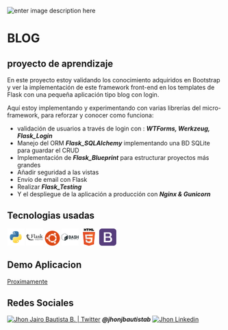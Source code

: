 ![enter image description here](https://miro.medium.com/max/640/1*O0S2-UBv_Y1RRgHgRkg1yQ.png)
# BLOG
## proyecto de aprendizaje
En este proyecto estoy validando los conocimiento adquiridos en Bootstrap y ver la implementación de este framework front-end en los templates de Flask con una pequeña aplicación tipo blog con login.

Aquí estoy implementando y experimentando con varias librerías del micro-framework, para reforzar y conocer como funciona:

- validación de usuarios a través de login con : ***WTForms, Werkzeug, Flask_Login***
- Manejo del ORM ***Flask_SQLAlchemy*** implementando una BD SQLite para guardar el CRUD 
- Implementación de ***Flask_Blueprint*** para estructurar proyectos más grandes
- Añadir seguridad a las vistas
- Envío de email con Flask
- Realizar ***Flask_Testing***
- Y el despliegue de la aplicación a producción con ***Nginx & Gunicorn***

## Tecnologias usadas
<code><img height="40" src="https://raw.githubusercontent.com/github/explore/80688e429a7d4ef2fca1e82350fe8e3517d3494d/topics/python/python.png"></code> <code><img height="40" src="https://raw.githubusercontent.com/github/explore/80688e429a7d4ef2fca1e82350fe8e3517d3494d/topics/flask/flask.png"></code> <code><img height="35" src="https://raw.githubusercontent.com/github/explore/80688e429a7d4ef2fca1e82350fe8e3517d3494d/topics/ubuntu/ubuntu.png"></code> <code><img height="40" src="https://raw.githubusercontent.com/github/explore/80688e429a7d4ef2fca1e82350fe8e3517d3494d/topics/bash/bash.png"></code> <code><img height="40" src="https://raw.githubusercontent.com/github/explore/80688e429a7d4ef2fca1e82350fe8e3517d3494d/topics/html/html.png"></code> <code><img height="40" src="https://raw.githubusercontent.com/github/explore/80688e429a7d4ef2fca1e82350fe8e3517d3494d/topics/bootstrap/bootstrap.png"></code>

## Demo Aplicacion

[Proximamente](#)


## Redes Sociales
<a href="https://twitter.com/jhonjbautistab" target="_blank"><img alt="Jhon Jairo Bautista B. | Twitter" width="30px" src="https://cdn.jsdelivr.net/npm/simple-icons@v3/icons/twitter.svg"/></a> ***@jhonjbautistab***  <a href="https://www.linkedin.com/in/jhonjbautistab/" target="_blank"><img alt="Jhon Linkedin" width="30px" src="https://cdn.jsdelivr.net/npm/simple-icons@v3/icons/linkedin.svg" />
</a>
